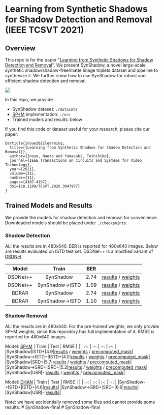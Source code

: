 # Learning from Synthetic Shadows for Shadow Detection and Removal (IEEE TCSVT 2021)

## Overview
This repo is for the paper "[Learning from Synthetic Shadows for Shadow Detection and Removal](https://arxiv.org/abs/2101.01713)". We present SynShadow, a novel large-scale synthetic shadow/shadow-free/matte image triplets dataset and pipeline to synthesize it. We further show how to use SynShadow for robust and efficient shadow detection and removal.

![](teaser.png)

In this repo, we provide
- SynShadow dataset: `./datasets`
- [SP+M](https://arxiv.org/abs/1908.08628) implementation: `./src`
- Trained models and results: below

If you find this code or dataset useful for your research, please cite our paper:

```
@article{inoue2021learning,
  title={{Learning from Synthetic Shadows for Shadow Detection and Removal}},
  author={Inoue, Naoto and Yamasaki, Toshihiko},
  journal={IEEE Transactions on Circuits and Systems for Video Technology},
  year={2021},
  volume={31},
  number={11},
  pages={4187-4197},
  doi={10.1109/TCSVT.2020.3047977}
}
```


## Trained Models and Results
We provide the models for shadow detection and removal for convenience. Downloaded models should be placed under `./checkpoints`.

### Shadow Detection
ALl the results are in 480x640. BER is reported for 480x640 images. Below are results evaluated on ISTD test set. DSDNet++ is a modified variant of [DSDNet](https://openaccess.thecvf.com/content_CVPR_2019/html/Zheng_Distraction-Aware_Shadow_Detection_CVPR_2019_paper.html).

| Model | Train | BER |      |
|  :-:  |   :-:    | :-: | :-:  |
|DSDNet++|SynShadow|2.74|[results](http://www.hal.t.u-tokyo.ac.jp/~inoue/projects/synthetic_shadow/results/detection/result_det_dsd++_istd_train_synshadow.zip) / [weights](http://www.hal.t.u-tokyo.ac.jp/~inoue/projects/synthetic_shadow/trained_models/detection/det_dsd_synshadow.zip)|
|DSDNet++|SynShadow->ISTD|1.09|[results](http://www.hal.t.u-tokyo.ac.jp/~inoue/projects/synthetic_shadow/results/detection/result_det_dsd++_istd_finetune_from_synshadow.zip) / [weights](http://www.hal.t.u-tokyo.ac.jp/~inoue/projects/synthetic_shadow/trained_models/detection/det_dsd_istd_finetune_from_synshadow.zip)|
|BDRAR|SynShadow|2.74|[results](http://www.hal.t.u-tokyo.ac.jp/~inoue/projects/synthetic_shadow/results/detection/result_det_bdrar_istd_train_synshadow.zip) / [weights](http://www.hal.t.u-tokyo.ac.jp/~inoue/projects/synthetic_shadow/trained_models/detection/det_bdrar_synshadow.zip)|
|BDRAR|SynShadow->ISTD|1.10|[results](http://www.hal.t.u-tokyo.ac.jp/~inoue/projects/synthetic_shadow/results/detection/result_det_bdrar_istd_finetune_from_synshadow.zip) / [weights](http://www.hal.t.u-tokyo.ac.jp/~inoue/projects/synthetic_shadow/trained_models/detection/det_bdrar_istd_finetune_from_synshadow.zip)|

### Shadow Removal
ALl the results are in 480x640. For the pre-trained weights, we only provide SP+M weights, since this repository has full implementation of it. RMSE is reported for 480x640 images.

Model: [SP+M](https://arxiv.org/abs/1908.08628)
| Train | Test | RMSE |      |
| :-: | :-: | :-: | :-: |
|SynShadow|ISTD+|4.9|[results](http://www.hal.t.u-tokyo.ac.jp/~inoue/projects/synthetic_shadow/results/removal/result_rem_spm_istd+_train_synshadow.zip) / [weights](http://www.hal.t.u-tokyo.ac.jp/~inoue/projects/synthetic_shadow/trained_models/removal/rem_spm_synshadow.zip) / [precomputed_mask](http://www.hal.t.u-tokyo.ac.jp/~inoue/projects/synthetic_shadow/precomputed_masks/precomp_mask_test_istd+_train_synshadow.zip)|
|SynShadow->ISTD+|ISTD+|4.0|[results](http://www.hal.t.u-tokyo.ac.jp/~inoue/projects/synthetic_shadow/results/removal/result_rem_spm_istd+_finetune_from_synshadow.zip) / [weights](http://www.hal.t.u-tokyo.ac.jp/~inoue/projects/synthetic_shadow/trained_models/removal/rem_spm_istd+_finetune_from_synshadow.zip) / [precomputed_mask](http://www.hal.t.u-tokyo.ac.jp/~inoue/projects/synthetic_shadow/precomputed_masks/precomp_mask_test_istd+_train_istd+_finetune_from_synshadow.zip)|
|SynShadow|SRD+|5.7|[results](http://www.hal.t.u-tokyo.ac.jp/~inoue/projects/synthetic_shadow/results/removal/result_rem_spm_srd+_train_synshadow.zip) / [weights](http://www.hal.t.u-tokyo.ac.jp/~inoue/projects/synthetic_shadow/trained_models/removal/rem_spm_synshadow.zip) / [precomputed_mask](http://www.hal.t.u-tokyo.ac.jp/~inoue/projects/synthetic_shadow/precomputed_masks/precomp_mask_test_srd+_train_synshadow.zip)|
|SynShadow->SRD+|SRD+|5.2|[results](http://www.hal.t.u-tokyo.ac.jp/~inoue/projects/synthetic_shadow/results/removal/result_rem_spm_srd+_finetune_from_synshadow.zip) / [weights](http://www.hal.t.u-tokyo.ac.jp/~inoue/projects/synthetic_shadow/trained_models/removal/rem_spm_srd+_finetune_from_synshadow.zip) / [precomputed_mask](http://www.hal.t.u-tokyo.ac.jp/~inoue/projects/synthetic_shadow/precomputed_masks/precomp_mask_test_srd+_train_srd+_finetune_from_synshadow.zip)|
|SynShadow|USR|-|[results](http://www.hal.t.u-tokyo.ac.jp/~inoue/projects/synthetic_shadow/results/removal/result_rem_spm_usr_train_synshadow.zip) / [weights](http://www.hal.t.u-tokyo.ac.jp/~inoue/projects/synthetic_shadow/trained_models/removal/rem_spm_synshadow.zip) / [precomputed_mask](http://www.hal.t.u-tokyo.ac.jp/~inoue/projects/synthetic_shadow/precomputed_masks/precomp_mask_test_usr_train_synshadow.zip)|

Model: [DHAN](https://arxiv.org/abs/1911.08718)
| Train | Test | RMSE |      |
| :-: | :-: | :-: | :-: |
|SynShadow->ISTD+|ISTD+|4.6|[results](http://www.hal.t.u-tokyo.ac.jp/~inoue/projects/synthetic_shadow/results/removal/result_rem_dhan_istd+_finetune_from_synshadow.zip)|
|SynShadow->SRD+|SRD+|6.6|[results](http://www.hal.t.u-tokyo.ac.jp/~inoue/projects/synthetic_shadow/results/removal/result_rem_dhan_srd+_finetune_from_synshadow.zip)|
|SynShadow|USR|-|[results](http://www.hal.t.u-tokyo.ac.jp/~inoue/projects/synthetic_shadow/results/removal/result_rem_dhan_usr_train_synshadow.zip)|

Note: we have accidentially removed some files and cannot provide some results.
#   S y n S h a d o w - f i n a l  
 #   S y n S h a d o w - f i n a l  
 